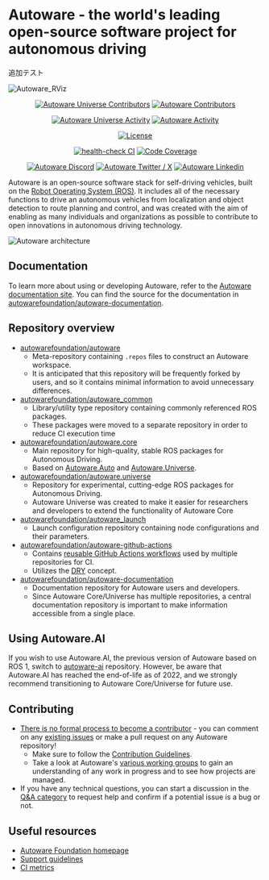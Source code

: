 # Autoware - the world's leading open-source software project for autonomous driving

追加テスト

![Autoware_RViz](https://user-images.githubusercontent.com/63835446/158918717-58d6deaf-93fb-47f9-891d-e242b02cba7b.png)

<!--- Contributors -->
<p align="center">
    <a href="https://github.com/autowarefoundation/autoware.universe/graphs/contributors">
        <img src="https://img.shields.io/github/contributors/autowarefoundation/autoware.universe?style=flat&label=Autoware%20Universe%20Contributors"
            alt="Autoware Universe Contributors" /></a>
    <a href="https://github.com/autowarefoundation/autoware/graphs/contributors">
        <img src="https://img.shields.io/github/contributors/autowarefoundation/autoware?style=flat&label=Autoware%20Contributors"
            alt="Autoware Contributors" /></a>
</p>

<!--- Commit Activity -->
<p align="center">
    <a href="https://github.com/autowarefoundation/autoware.universe/pulse">
        <img src="https://img.shields.io/github/commit-activity/m/autowarefoundation/autoware.universe?style=flat&label=Autoware%20Universe%20Commit%20Activity"
            alt="Autoware Universe Activity" /></a>
    <a href="https://github.com/autowarefoundation/autoware/pulse">
        <img src="https://img.shields.io/github/commit-activity/m/autowarefoundation/autoware?style=flat&label=Autoware%20Commit%20Activity"
            alt="Autoware Activity" /></a>
</p>

<!--- License -->
<p align="center">
    <a href="https://github.com/autowarefoundation/autoware/blob/main/LICENSE">
        <img src="https://img.shields.io/github/license/autowarefoundation/autoware?style=flat&label=License"
            alt="License" /></a>
</p>

<!--- CI Reports -->
<p align="center">
    <a href="https://github.com/autowarefoundation/autoware/actions/workflows/health-check.yaml?query=branch%3Amain">
        <img src="https://img.shields.io/github/actions/workflow/status/autowarefoundation/autoware/health-check.yaml?style=flat&label=health-check"
            alt="health-check CI" /></a>
    <a href="https://app.codecov.io/gh/autowarefoundation/autoware.universe">
        <img src="https://img.shields.io/codecov/c/gh/autowarefoundation/autoware.universe?style=flat&label=Coverage&logo=codecov&logoColor=white"
            alt="Code Coverage" /></a>
</p>

<!--- Social Media -->
<p align="center">
    <a href="https://discord.gg/Q94UsPvReQ">
        <img src="https://img.shields.io/discord/953808765935816715?logo=discord&logoColor=white&style=flat&label=Autoware%20Discord"
            alt="Autoware Discord"></a>
    <a href="https://twitter.com/intent/follow?screen_name=AutowareFdn">
        <img src="https://img.shields.io/twitter/follow/AutowareFdn?logo=x&logoColor=white&style=flat"
            alt="Autoware Twitter / X"></a>
    <a href="https://www.linkedin.com/company/the-autoware-foundation/">
        <img src="https://img.shields.io/badge/Linkedin-Autoware%20Foundation-0a66c2?logo=linkedin&logoColor=white&style=flat"
            alt="Autoware Linkedin"></a>
</p>

Autoware is an open-source software stack for self-driving vehicles, built on the [Robot Operating System (ROS)](https://www.ros.org/). It includes all of the necessary functions to drive an autonomous vehicles from localization and object detection to route planning and control, and was created with the aim of enabling as many individuals and organizations as possible to contribute to open innovations in autonomous driving technology.

![Autoware architecture](https://static.wixstatic.com/media/984e93_552e338be28543c7949717053cc3f11f~mv2.png/v1/crop/x_0,y_1,w_1500,h_879/fill/w_863,h_506,al_c,usm_0.66_1.00_0.01,enc_auto/Autoware-GFX_edited.png)

## Documentation

To learn more about using or developing Autoware, refer to the [Autoware documentation site](https://autowarefoundation.github.io/autoware-documentation/main/). You can find the source for the documentation in [autowarefoundation/autoware-documentation](https://github.com/autowarefoundation/autoware-documentation).

## Repository overview

- [autowarefoundation/autoware](https://github.com/autowarefoundation/autoware)
  - Meta-repository containing `.repos` files to construct an Autoware workspace.
  - It is anticipated that this repository will be frequently forked by users, and so it contains minimal information to avoid unnecessary differences.
- [autowarefoundation/autoware_common](https://github.com/autowarefoundation/autoware_common)
  - Library/utility type repository containing commonly referenced ROS packages.
  - These packages were moved to a separate repository in order to reduce CI execution time
- [autowarefoundation/autoware.core](https://github.com/autowarefoundation/autoware.core)
  - Main repository for high-quality, stable ROS packages for Autonomous Driving.
  - Based on [Autoware.Auto](https://gitlab.com/autowarefoundation/autoware.auto/AutowareAuto) and [Autoware.Universe](https://github.com/autowarefoundation/autoware.universe).
- [autowarefoundation/autoware.universe](https://github.com/autowarefoundation/autoware.universe)
  - Repository for experimental, cutting-edge ROS packages for Autonomous Driving.
  - Autoware Universe was created to make it easier for researchers and developers to extend the functionality of Autoware Core
- [autowarefoundation/autoware_launch](https://github.com/autowarefoundation/autoware_launch)
  - Launch configuration repository containing node configurations and their parameters.
- [autowarefoundation/autoware-github-actions](https://github.com/autowarefoundation/autoware-github-actions)
  - Contains [reusable GitHub Actions workflows](https://docs.github.com/ja/actions/learn-github-actions/reusing-workflows) used by multiple repositories for CI.
  - Utilizes the [DRY](https://en.wikipedia.org/wiki/Don%27t_repeat_yourself) concept.
- [autowarefoundation/autoware-documentation](https://github.com/autowarefoundation/autoware-documentation)
  - Documentation repository for Autoware users and developers.
  - Since Autoware Core/Universe has multiple repositories, a central documentation repository is important to make information accessible from a single place.

## Using Autoware.AI

If you wish to use Autoware.AI, the previous version of Autoware based on ROS 1, switch to [autoware-ai](https://github.com/autowarefoundation/autoware_ai) repository. However, be aware that Autoware.AI has reached the end-of-life as of 2022, and we strongly recommend transitioning to Autoware Core/Universe for future use.

## Contributing

- [There is no formal process to become a contributor](https://github.com/autowarefoundation/autoware-projects/wiki#contributors) - you can comment on any [existing issues](https://github.com/autowarefoundation/autoware.universe/issues) or make a pull request on any Autoware repository!
  - Make sure to follow the [Contribution Guidelines](https://autowarefoundation.github.io/autoware-documentation/main/contributing/).
  - Take a look at Autoware's [various working groups](https://github.com/autowarefoundation/autoware-projects/wiki#working-group-list) to gain an understanding of any work in progress and to see how projects are managed.
- If you have any technical questions, you can start a discussion in the [Q&A category](https://github.com/autowarefoundation/autoware/discussions/categories/q-a) to request help and confirm if a potential issue is a bug or not.

## Useful resources

- [Autoware Foundation homepage](https://www.autoware.org/)
- [Support guidelines](https://autowarefoundation.github.io/autoware-documentation/main/support/support-guidelines/)
- [CI metrics](https://autowarefoundation.github.io/autoware-ci-metrics/)
